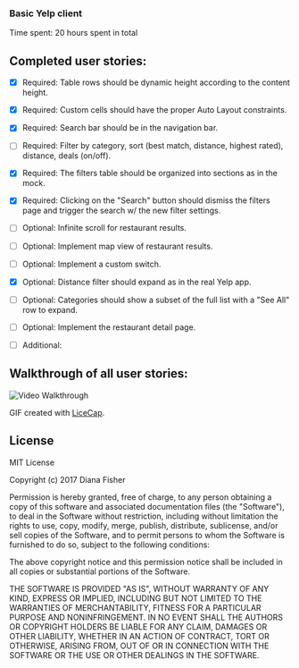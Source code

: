 ### Basic Yelp client

Time spent: 20 hours spent in total

## Completed user stories:

* [x] Required: Table rows should be dynamic height according to the content height.
* [x] Required: Custom cells should have the proper Auto Layout constraints. 
* [x] Required: Search bar should be in the navigation bar.
* [ ] Required: Filter by category, sort (best match, distance, highest rated), distance, deals (on/off).
* [x] Required: The filters table should be organized into sections as in the mock.
* [x] Required: Clicking on the "Search" button should dismiss the filters page and trigger the search w/ the new filter settings.
* [ ] Optional: Infinite scroll for restaurant results.
* [ ] Optional: Implement map view of restaurant results.
* [ ] Optional: Implement a custom switch.
* [x] Optional: Distance filter should expand as in the real Yelp app.
* [ ] Optional: Categories should show a subset of the full list with a "See All" row to expand.
* [ ] Optional: Implement the restaurant detail page.

* [ ] Additional: 

## Walkthrough of all user stories:

<img src='' title='Video Walkthrough' width='' alt='Video Walkthrough' />

GIF created with [LiceCap](http://www.cockos.com/licecap/).

## License

MIT License

Copyright (c) 2017 Diana Fisher

Permission is hereby granted, free of charge, to any person obtaining a copy
of this software and associated documentation files (the "Software"), to deal
in the Software without restriction, including without limitation the rights
to use, copy, modify, merge, publish, distribute, sublicense, and/or sell
copies of the Software, and to permit persons to whom the Software is
furnished to do so, subject to the following conditions:

The above copyright notice and this permission notice shall be included in all
copies or substantial portions of the Software.

THE SOFTWARE IS PROVIDED "AS IS", WITHOUT WARRANTY OF ANY KIND, EXPRESS OR
IMPLIED, INCLUDING BUT NOT LIMITED TO THE WARRANTIES OF MERCHANTABILITY,
FITNESS FOR A PARTICULAR PURPOSE AND NONINFRINGEMENT. IN NO EVENT SHALL THE
AUTHORS OR COPYRIGHT HOLDERS BE LIABLE FOR ANY CLAIM, DAMAGES OR OTHER
LIABILITY, WHETHER IN AN ACTION OF CONTRACT, TORT OR OTHERWISE, ARISING FROM,
OUT OF OR IN CONNECTION WITH THE SOFTWARE OR THE USE OR OTHER DEALINGS IN THE
SOFTWARE.
